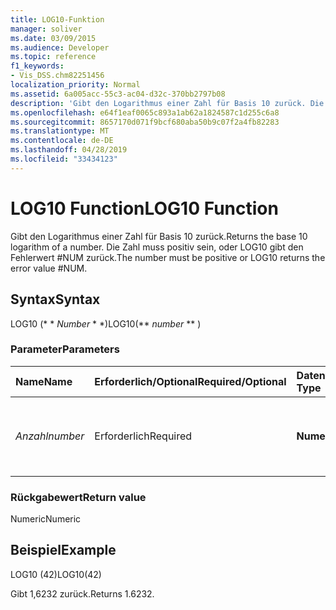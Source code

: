 ```yaml
---
title: LOG10-Funktion
manager: soliver
ms.date: 03/09/2015
ms.audience: Developer
ms.topic: reference
f1_keywords:
- Vis_DSS.chm82251456
localization_priority: Normal
ms.assetid: 6a005acc-55c3-ac04-d32c-370bb2797b08
description: 'Gibt den Logarithmus einer Zahl für Basis 10 zurück. Die Zahl muss positiv sein, oder LOG10 gibt den Fehlerwert #NUM zurück.'
ms.openlocfilehash: e64f1eaf0065c893a1ab62a1824587c1d255c6a8
ms.sourcegitcommit: 8657170d071f9bcf680aba50b9c07f2a4fb82283
ms.translationtype: MT
ms.contentlocale: de-DE
ms.lasthandoff: 04/28/2019
ms.locfileid: "33434123"
---
```

# <a name="log10-function"></a><span data-ttu-id="ba357-104">LOG10 Function</span><span class="sxs-lookup"><span data-stu-id="ba357-104">LOG10 Function</span></span>

<span data-ttu-id="ba357-105">Gibt den Logarithmus einer Zahl für Basis 10 zurück.</span><span class="sxs-lookup"><span data-stu-id="ba357-105">Returns the base 10 logarithm of a number.</span></span> <span data-ttu-id="ba357-106">Die Zahl muss positiv sein, oder LOG10 gibt den Fehlerwert #NUM zurück.</span><span class="sxs-lookup"><span data-stu-id="ba357-106">The number must be positive or LOG10 returns the error value #NUM.</span></span>
  
## <a name="syntax"></a><span data-ttu-id="ba357-107">Syntax</span><span class="sxs-lookup"><span data-stu-id="ba357-107">Syntax</span></span>

<span data-ttu-id="ba357-108">LOG10 (\* \* *Number* \* \*)</span><span class="sxs-lookup"><span data-stu-id="ba357-108">LOG10(\*\* *number* \*\* )</span></span> 
  
### <a name="parameters"></a><span data-ttu-id="ba357-109">Parameter</span><span class="sxs-lookup"><span data-stu-id="ba357-109">Parameters</span></span>

|<span data-ttu-id="ba357-110">**Name**</span><span class="sxs-lookup"><span data-stu-id="ba357-110">**Name**</span></span>|<span data-ttu-id="ba357-111">**Erforderlich/Optional**</span><span class="sxs-lookup"><span data-stu-id="ba357-111">**Required/Optional**</span></span>|<span data-ttu-id="ba357-112">**Datentyp**</span><span class="sxs-lookup"><span data-stu-id="ba357-112">**Data Type**</span></span>|<span data-ttu-id="ba357-113">**Beschreibung**</span><span class="sxs-lookup"><span data-stu-id="ba357-113">**Description**</span></span>|
|:-----|:-----|:-----|:-----|
| <span data-ttu-id="ba357-114">_Anzahl_</span><span class="sxs-lookup"><span data-stu-id="ba357-114">_number_</span></span> <br/> |<span data-ttu-id="ba357-115">Erforderlich</span><span class="sxs-lookup"><span data-stu-id="ba357-115">Required</span></span>  <br/> |<span data-ttu-id="ba357-116">**Numeric**</span><span class="sxs-lookup"><span data-stu-id="ba357-116">**Numeric**</span></span> <br/> | <span data-ttu-id="ba357-117">Die Zahl, deren Logarithmus zur Basis 10 ermittelt werden soll.</span><span class="sxs-lookup"><span data-stu-id="ba357-117">The number whose base 10 logarithm you want to find.</span></span>  <br/> |
   
### <a name="return-value"></a><span data-ttu-id="ba357-118">Rückgabewert</span><span class="sxs-lookup"><span data-stu-id="ba357-118">Return value</span></span>

<span data-ttu-id="ba357-119">Numeric</span><span class="sxs-lookup"><span data-stu-id="ba357-119">Numeric</span></span>
  
## <a name="example"></a><span data-ttu-id="ba357-120">Beispiel</span><span class="sxs-lookup"><span data-stu-id="ba357-120">Example</span></span>

<span data-ttu-id="ba357-121">LOG10 (42)</span><span class="sxs-lookup"><span data-stu-id="ba357-121">LOG10(42)</span></span> 
  
<span data-ttu-id="ba357-122">Gibt 1,6232 zurück.</span><span class="sxs-lookup"><span data-stu-id="ba357-122">Returns 1.6232.</span></span> 
  

